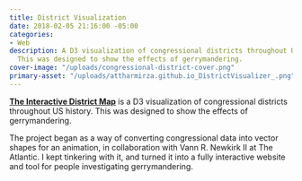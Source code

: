 ```yaml
---
title: District Visualization
date: 2018-02-05 21:16:00 -05:00
categories:
- Web
description: A D3 visualization of congressional districts throughout US history.
  This was designed to show the effects of gerrymandering.
cover-image: "/uploads/congressional-district-cover.png"
primary-asset: "/uploads/attharmirza.github.io_DistrictVisualizer_.png"
---
```


[**The Interactive District Map**](https://attharmirza.github.io/DistrictVisualizer/) is a D3 visualization of congressional districts throughout US history. This was designed to show the effects of gerrymandering.

The project began as a way of converting congressional data into vector shapes for an animation, in collaboration with Vann R. Newkirk II at The Atlantic. I kept tinkering with it, and turned it into a fully interactive website and tool for people investigating gerrymandering.